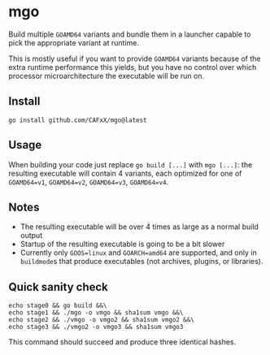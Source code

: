 # mgo

Build multiple `GOAMD64` variants and bundle them in a launcher capable to pick the
appropriate variant at runtime.

This is mostly useful if you want to provide `GOAMD64` variants because of the extra
runtime performance this yields, but you have no control over which processor 
microarchitecture the executable will be run on.

## Install

```
go install github.com/CAFxX/mgo@latest
```

## Usage

When building your code just replace `go build [...]` with `mgo [...]`: the resulting
executable will contain 4 variants, each optimized for one of `GOAMD64=v1`, `GOAMD64=v2`,
`GOAMD64=v3`, `GOAMD64=v4`.

## Notes

- The resulting executable will be over 4 times as large as a normal build output
- Startup of the resulting executable is going to be a bit slower
- Currently only `GOOS=linux` and `GOARCH=amd64` are supported, and only in
  `buildmode`s that produce executables (not archives, plugins, or libraries).

## Quick sanity check

```
echo stage0 && go build &&\
echo stage1 && ./mgo -o vmgo && sha1sum vmgo &&\
echo stage2 && ./vmgo -o vmgo2 && sha1sum vmgo2 &&\
echo stage3 && ./vmgo2 -o vmgo3 && sha1sum vmgo3
```

This command should succeed and produce three identical hashes.
